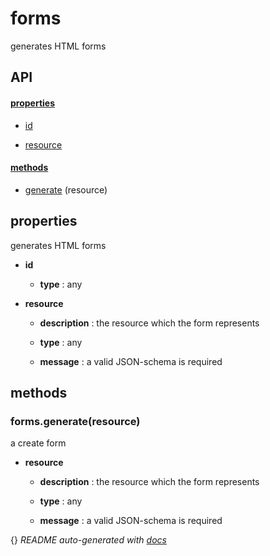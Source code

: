 # forms

generates HTML forms

## API

#### [properties](#forms-properties)

  - [id](#forms-properties-id)

  - [resource](#forms-properties-resource)


#### [methods](#forms-methods)

  - [generate](#forms-methods-generate) (resource)


<a name="forms-properties"></a>

## properties 
generates HTML forms

- **id** 

  - **type** : any

- **resource** 

  - **description** : the resource which the form represents

  - **type** : any

  - **message** : a valid JSON-schema is required


<a name="forms-methods"></a> 

## methods 

<a name="forms-methods-generate"></a> 

### forms.generate(resource)

a create form

- **resource** 

  - **description** : the resource which the form represents

  - **type** : any

  - **message** : a valid JSON-schema is required


{}
*README auto-generated with [docs](https://github.com/bigcompany/resources/tree/master/docs)*